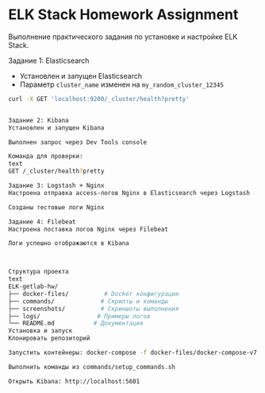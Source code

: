 # ELK Stack Homework Assignment

Выполнение практического задания по установке и настройке ELK Stack.

Задание 1: Elasticsearch
- Установлен и запущен Elasticsearch
- Параметр `cluster_name` изменен на `my_random_cluster_12345`
```bash
curl -X GET 'localhost:9200/_cluster/health?pretty'


Задание 2: Kibana
Установлен и запущен Kibana

Выполнен запрос через Dev Tools console

Команда для проверки:
text
GET /_cluster/health?pretty

Задание 3: Logstash + Nginx
Настроена отправка access-логов Nginx в Elasticsearch через Logstash

Созданы тестовые логи Nginx

Задание 4: Filebeat
Настроена поставка логов Nginx через Filebeat

Логи успешно отображаются в Kibana



Структура проекта
text
ELK-getlab-hw/
├── docker-files/          # Docker конфигурации
├── commands/             # Скрипты и команды
├── screenshots/          # Скриншоты выполнения
├── logs/                # Примеры логов
└── README.md           # Документация
Установка и запуск
Клонировать репозиторий

Запустить контейнеры: docker-compose -f docker-files/docker-compose-v7.yml up -d

Выполнить команды из commands/setup_commands.sh

Открыть Kibana: http://localhost:5601
